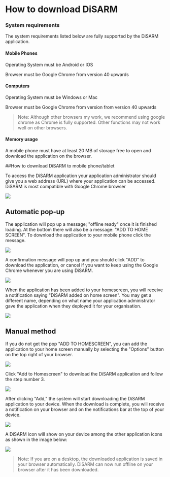 # How to download DiSARM

### **System requirements**

The system requirements listed below are fully supported by the DiSARM application.

#### Mobile Phones

Operating System must be Android or IOS

Browser must be Google Chrome from version 40 upwards

#### Computers

Operating System must be Windows or Mac

Browser must be Google Chrome from version from version 40 upwards

> Note: Although other browsers my work, we recommend using google chrome as Chrome is fully supported. Other functions may not work well on other browsers.

#### **Memory usage**

A mobile phone must have at least 20 MB of storage free to open and download the application on the browser.

##How to download DiSARM to mobile phone/tablet

To access the DiSARM application your application administrator should give you a web address \(URL\) where your application can be accessed. DiSARM is most compatible with Google Chrome browser

![](../.gitbook/assets/app-image73.png)

## Automatic pop-up
The application will pop up a message; "offline ready" once it is finished loading. At the bottom there will also be a message: "ADD TO HOME SCREEN". To download the application to your mobile phone click the message.

![](../.gitbook/assets/app-image49.png)

A confirmation message will pop up and you should click "ADD" to download the application, or cancel if you want to keep using the Google Chrome whenever you are using DiSARM.

![](../.gitbook/assets/app-image103.png)

When the application has been added to your homescreen, you will receive a notification saying "DiSARM added on home screen". You may get a different name, depending on what name your application administrator gave the application when they deployed it for your organisation.

![](../.gitbook/assets/app-image47.png)

## Manual method
If you do not get the pop "ADD TO HOMESCREEN", you can add the application to your home screen manually by selecting the "Options" button on the top right of your browser.

![](../.gitbook/assets/app-image50.png)

Click "Add to Homescreen" to download the DiSARM application and follow the step number 3.

![](../.gitbook/assets/app-image45.png)

After clicking "Add," the system will start downloading the DiSARM application to your device. When the download is complete, you will receive a notification on your browser and on the notifications bar at the top of your device.

![](../.gitbook/assets/app-image94.png)

A DiSARM icon will show on your device among the other application icons as shown in the image below:

![](../.gitbook/assets/app-image22.png)

> Note: If you are on a desktop, the downloaded application is saved in your browser automatically. DiSARM can now run offline on your browser after it has been downloaded.